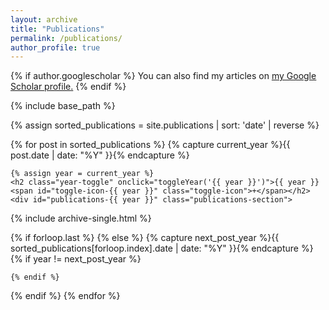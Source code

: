```yaml
---
layout: archive
title: "Publications"
permalink: /publications/
author_profile: true
---
```


{% if author.googlescholar %}
  You can also find my articles on <u><a href="{{author.googlescholar}}">my Google Scholar profile</a>.</u>
{% endif %}

{% include base_path %}

{% assign sorted_publications = site.publications | sort: 'date' | reverse %}

{% for post in sorted_publications %}
  {% capture current_year %}{{ post.date | date: "%Y" }}{% endcapture %}
  

    {% assign year = current_year %}
    <h2 class="year-toggle" onclick="toggleYear('{{ year }}')">{{ year }} <span id="toggle-icon-{{ year }}" class="toggle-icon">+</span></h2>
    <div id="publications-{{ year }}" class="publications-section">

  
  {% include archive-single.html %}
  
  {% if forloop.last %}
    </div>
  {% else %}
    {% capture next_post_year %}{{ sorted_publications[forloop.index].date | date: "%Y" }}{% endcapture %}
    {% if year != next_post_year %}
    
    {% endif %}
  {% endif %}
{% endfor %}

<script>
function toggleYear(year) {
  var publicationsSection = document.getElementById("publications-" + year);
  var toggleIcon = document.getElementById("toggle-icon-" + year);
  
  if (publicationsSection.style.display === "none") {
    publicationsSection.style.display = "block";
    toggleIcon.innerHTML = "-";
  } else {
    publicationsSection.style.display = "none";
    toggleIcon.innerHTML = "+";
  }
}
</script>

<style>
.year-toggle {
  cursor: pointer;
}

.publications-section {
  display: none;
  margin-bottom: 20px;
}

.toggle-icon {
  margin-left: 5px;
}
</style>
